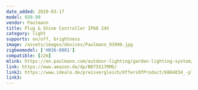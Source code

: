 ```yaml
---
date_added: 2020-03-17
model: 939.99
vendor: Paulmann
title: Plug & Shine Controller IP68 24V
category: light
supports: on/off, brightness
image: /assets/images/devices/Paulmann_93999.jpg
zigbeemodel: ['H036-0001']
compatible: [z2m]
mlink: https://en.paulmann.com/outdoor-lighting/garden-lighting-system/control/plug-und-shine-zigbeecontroller-ip68-24vdc-max.-75w-black/93999
link: https://www.amazon.de/dp/B075X17RMG/
link2: https://www.idealo.de/preisvergleich/OffersOfProduct/6884034_-plug-shine-zigbee-controller-outdoor-ip68-939-99-paulmann.html
link3: 
---
```


